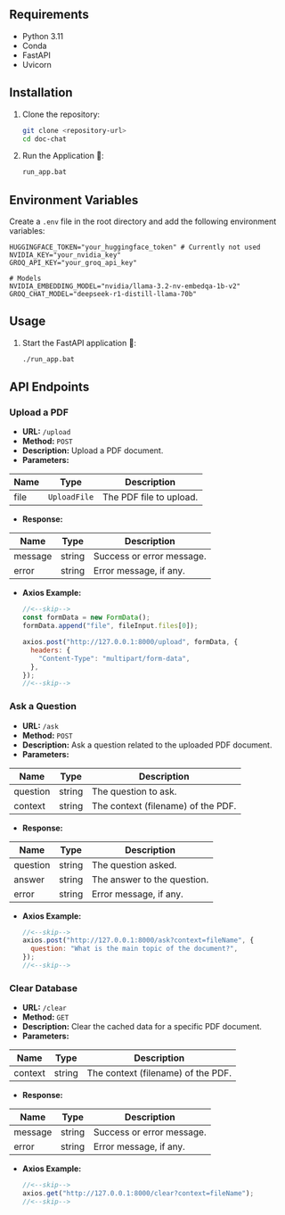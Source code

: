 ## Requirements

- Python 3.11
- Conda
- FastAPI
- Uvicorn

## Installation

1. Clone the repository:

   ```sh
   git clone <repository-url>
   cd doc-chat
   ```

2. Run the Application 🚀:

   ```sh
   run_app.bat
   ```

## Environment Variables

Create a `.env` file in the root directory and add the following environment variables:

```properties
HUGGINGFACE_TOKEN="your_huggingface_token" # Currently not used
NVIDIA_KEY="your_nvidia_key"
GROQ_API_KEY="your_groq_api_key"

# Models
NVIDIA_EMBEDDING_MODEL="nvidia/llama-3.2-nv-embedqa-1b-v2"
GROQ_CHAT_MODEL="deepseek-r1-distill-llama-70b"
```

## Usage

1. Start the FastAPI application 🚀:

   ```sh
   ./run_app.bat
   ```

## API Endpoints

### Upload a PDF

- **URL:** `/upload`
- **Method:** `POST`
- **Description:** Upload a PDF document.
- **Parameters:**

| Name | Type         | Description             |
| ---- | ------------ | ----------------------- |
| file | `UploadFile` | The PDF file to upload. |

- **Response:**

| Name    | Type   | Description               |
| ------- | ------ | ------------------------- |
| message | string | Success or error message. |
| error   | string | Error message, if any.    |

- **Axios Example:**

  ```javascript
  //<--skip-->
  const formData = new FormData();
  formData.append("file", fileInput.files[0]);

  axios.post("http://127.0.0.1:8000/upload", formData, {
    headers: {
      "Content-Type": "multipart/form-data",
    },
  });
  //<--skip-->
  ```

### Ask a Question

- **URL:** `/ask`
- **Method:** `POST`
- **Description:** Ask a question related to the uploaded PDF document.
- **Parameters:**

| Name     | Type   | Description                        |
| -------- | ------ | ---------------------------------- |
| question | string | The question to ask.               |
| context  | string | The context (filename) of the PDF. |

- **Response:**

| Name     | Type   | Description                 |
| -------- | ------ | --------------------------- |
| question | string | The question asked.         |
| answer   | string | The answer to the question. |
| error    | string | Error message, if any.      |

- **Axios Example:**
  ```javascript
  //<--skip-->
  axios.post("http://127.0.0.1:8000/ask?context=fileName", {
    question: "What is the main topic of the document?",
  });
  //<--skip-->
  ```

### Clear Database

- **URL:** `/clear`
- **Method:** `GET`
- **Description:** Clear the cached data for a specific PDF document.
- **Parameters:**

| Name    | Type   | Description                        |
| ------- | ------ | ---------------------------------- |
| context | string | The context (filename) of the PDF. |

- **Response:**

| Name    | Type   | Description               |
| ------- | ------ | ------------------------- |
| message | string | Success or error message. |
| error   | string | Error message, if any.    |

- **Axios Example:**
  ```javascript
  //<--skip-->
  axios.get("http://127.0.0.1:8000/clear?context=fileName");
  //<--skip-->
  ```
